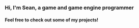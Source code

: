 ### Hi, I'm Sean, a game and game engine programmer
#### Feel free to check out some of my projects!
